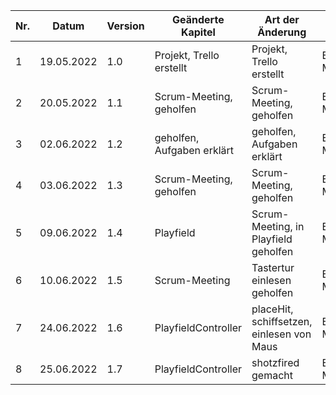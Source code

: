 | Nr. | Datum      | Version | Geänderte Kapitel          | Art der  Änderung                         | Autor       | Status |
|-----|------------|---------|----------------------------|-------------------------------------------|-------------|--------|
| 1   | 19.05.2022 | 1.0     | Projekt, Trello erstellt   | Projekt, Trello erstellt                  | Eder Manuel | fg     |
| 2   | 20.05.2022 | 1.1     | Scrum-Meeting, geholfen    | Scrum-Meeting, geholfen                   | Eder Manuel | fg     |
| 3   | 02.06.2022 | 1.2     | geholfen, Aufgaben erklärt | geholfen, Aufgaben erklärt                | Eder Manuel | fg     |
| 4   | 03.06.2022 | 1.3     | Scrum-Meeting, geholfen    | Scrum-Meeting, geholfen                   | Eder Manuel | fg     |
| 5   | 09.06.2022 | 1.4     | Playfield                  | Scrum-Meeting, in Playfield geholfen      | Eder Manuel | fg     |
| 6   | 10.06.2022 | 1.5     | Scrum-Meeting              | Tastertur einlesen geholfen               | Eder Manuel | fg     |
| 7   | 24.06.2022 | 1.6     | PlayfieldController        | placeHit, schiffsetzen, einlesen von Maus | Eder Manuel | fg     |
| 8   | 25.06.2022 | 1.7     | PlayfieldController        | shotzfired gemacht                             | Eder Manuel | fg     |

